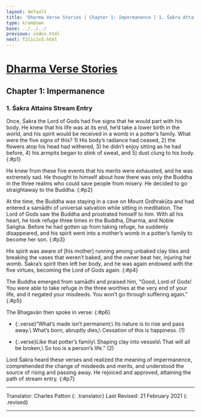 ```yaml
---
layout: default
title: 'Dharma Verse Stories | Chapter 1: Impermanence | 1. Śakra Attains Stream Entry'
type: kramdown
base: ../../../
previous: index.html
next: T211c1v3.html
---
```


# [Dharma Verse Stories](index.html)
## Chapter 1: Impermanence
### 1. Śakra Attains Stream Entry

Once, Śakra the Lord of Gods had five signs that he would part with his body. He knew that his life was at its end, he’d take a lower birth in the world, and his spirit would be received in a womb in a potter’s family. What were the five signs of this? 1) His body’s radiance had ceased, 2) the flowers atop his head had withered, 3) he didn’t enjoy sitting as he had before, 4) his armpits began to stink of sweat, and 5) dust clung to his body.
{:#p1}

He knew from these five events that his merits were exhausted, and he was extremely sad. He thought to himself about how there was only the Buddha in the three realms who could save people from misery. He decided to go straightaway to the Buddha.
{:#p2}

At the time, the Buddha was staying in a cave on Mount Gṛdhrakūṭa and had entered a samādhi of universal salvation while sitting in meditation. The Lord of Gods saw the Buddha and prostrated himself to him. With all his heart, he took refuge three times in the Buddha, Dharma, and Noble Saṅgha. Before he had gotten up from taking refuge, he suddenly disappeared, and his spirit went into a mother’s womb in a potter’s family to become her son.
{:#p3}

His spirit was aware of [his mother] running among unbaked clay tiles and breaking the vases that weren’t baked, and the owner beat her, injuring her womb. Śakra’s spirit then left her body, and he was again endowed with the five virtues, becoming the Lord of Gods again.
{:#p4}

The Buddha emerged from samādhi and praised him, “Good, Lord of Gods! You were able to take refuge in the three worthies at the very end of your life, and it negated your misdeeds. You won’t go through suffering again.”
{:#p5}

The Bhagavān then spoke in verse:
{:#p6}

* {:.verse}“What’s made isn’t permanent;\\
Its nature is to rise and pass away.\\
What’s born, abruptly dies;\\
Cessation of this is happiness. (1)

* {:.verse}Like that potter’s family\\
Shaping clay into vessels\\
That will all be broken,\\
So too is a person’s life.” (2)

Lord Śakra heard these verses and realized the meaning of impermanence, comprehended the change of misdeeds and merits, and understood the source of rising and passing away. He rejoiced and approved, attaining the path of stream entry.
{:#p7}

---

Translator: Charles Patton
{: .translator}
Last Revised: 21 February 2021
{: .revised}

---
